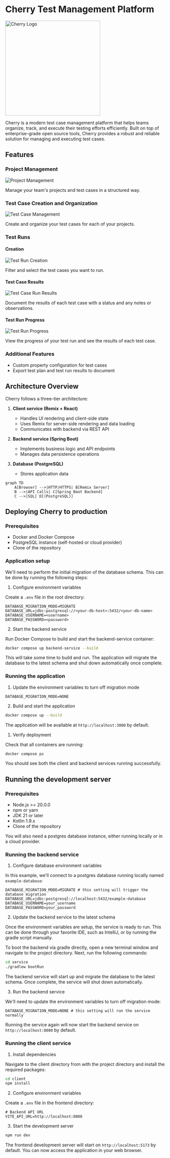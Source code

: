# Cherry Test Management Platform

<img src="./documentation/assets/cherry.png" alt="Cherry Logo" width=300>

Cherry is a modern test case management platform that helps teams organize, track, and execute their testing efforts efficiently. Built on top of enterprise-grade open source tools, Cherry provides a robust and reliable solution for managing and executing test cases.

## Features

### Project Management

![Project Management](./documentation/assets/project-list.png)

Manage your team's projects and test cases in a structured way.

### Test Case Creation and Organization

![Test Case Management](./documentation/assets/test-case-list.png)

Create and organize your test cases for each of your projects.

### Test Runs

#### Creation

![Test Run Creation](./documentation/assets/create-test-run.png)

Filter and select the test cases you want to run.

#### Test Case Results

![Test Case Run Results](./documentation/assets/failed-test-case-run.png)

Document the results of each test case with a status and any notes or observations.

#### Test Run Progress

![Test Run Progress](./documentation/assets/in-progress-test-run.png)

View the progress of your test run and see the results of each test case.

### Additional Features

-  Custom property configuration for test cases
-  Export test plan and test run results to document

## Architecture Overview

Cherry follows a three-tier architecture:

1. **Client service (Remix + React)**

   -  Handles UI rendering and client-side state
   -  Uses Remix for server-side rendering and data loading
   -  Communicates with backend via REST API

2. **Backend service (Spring Boot)**

   -  Implements business logic and API endpoints
   -  Manages data persistence operations

3. **Database (PostgreSQL)**

   -  Stores application data

```mermaid
graph TD
    A[Browser] -->|HTTP/HTTPS| B[Remix Server]
    B -->|API Calls| C[Spring Boot Backend]
    C -->|SQL| D[(PostgreSQL)]
```

## Deploying Cherry to production

### Prerequisites

-  Docker and Docker Compose
-  PostgreSQL instance (self-hosted or cloud provider)
-  Clone of the repository

### Application setup

We'll need to perform the initial migration of the database schema. This can be done by running the following steps:

1. Configure environment variables

Create a `.env` file in the root directory:

```
DATABASE_MIGRATION_MODE=MIGRATE
DATABASE_URL=jdbc:postgresql://<your-db-host>:5432/<your-db-name>
DATABASE_USERNAME=<username>
DATABASE_PASSWORD=<password>
```

2. Start the backend service

Run Docker Compose to build and start the backend-service container:

```bash
docker compose up backend-service --build
```

This will take some time to build and run. The application will migrate the database to the latest schema and shut down automatically once complete.

### Running the application

1. Update the environment variables to turn off migration mode

```
DATABASE_MIGRATION_MODE=NONE
```

2. Build and start the application

```bash
docker compose up --build
```

The application will be available at `http://localhost:3000` by default.

1. Verify deployment

Check that all containers are running:

```bash
docker compose ps
```

You should see both the client and backend services running successfully.

## Running the development server

### Prerequisites

-  Node.js >= 20.0.0
-  npm or yarn
-  JDK 21 or later
-  Kotlin 1.9.x
-  Clone of the repository

You will also need a postgres database instance, either running locally or in a cloud provider.

### Running the backend service

1. Configure database environment variables

In this example, we'll connect to a postgres database running locally named `example-database`:

```
DATABASE_MIGRATION_MODE=MIGRATE # this setting will trigger the database migration
DATABASE_URL=jdbc:postgresql://localhost:5432/example-database
DATABASE_USERNAME=your_username
DATABASE_PASSWORD=your_password
```

2. Update the backend service to the latest schema

Once the environment variables are setup, the service is ready to run. This can be done through your favorite IDE, such as IntelliJ, or by running the gradle script manually.

To boot the backend via gradle directly, open a new terminal window and navigate to the project directory. Next, run the following commands:

```bash
cd service
./gradlew bootRun
```

The backend service will start up and migrate the database to the latest schema. Once complete, the service will shut down automatically.

3. Run the backend service

We'll need to update the environment variables to turn off migration mode:

```
DATABASE_MIGRATION_MODE=NONE # this setting will run the service normally
```

Running the service again will now start the backend service on `http://localhost:8080` by default.

### Running the client service

1. Install dependencies

Navigate to the client directory from with the project directory and install the required packages:

```bash
cd client
npm install
```

2. Configure environment variables

Create a `.env` file in the frontend directory:

```
# Backend API URL
VITE_API_URL=http://localhost:8080
```

3. Start the development server

```bash
npm run dev
```

The frontend development server will start on `http://localhost:5173` by default. You can now access the application in your web browser.
